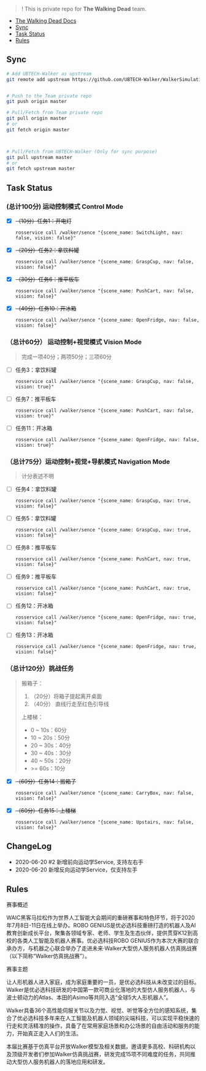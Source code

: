 > ! This is private repo for **The Walking Dead** team.

- [The Walking Dead Docs](./docs.md)
- [Sync](#sync)
- [Task Status](#task-status)
- [Rules](#rules)



## Sync
```bash
# Add UBTECH-Walker as upstream
git remote add upstream https://github.com/UBTECH-Walker/WalkerSimulationFor2020WAIC.git


# Push to the Team private repo
git push origin master

# Pull/Fetch from Team private repo
git pull origin master
# or
git fetch origin master



# Pull/Fetch from UBTECH-Walker (Only for sync purpose)
git pull upstream master
# or
git fetch upstream master

```

## Task Status

### (总计100分) 运动控制模式 Control Mode
- [x] ~~（10分）任务1：开电灯~~ 
    ```
    rosservice call /walker/sence "{scene_name: SwitchLight, nav: false, vision: false}"
    ```
- [x] ~~（20分）任务2：拿饮料罐~~ 
    ```
    rosservice call /walker/sence "{scene_name: GraspCup, nav: false, vision: false}"
    ```
- [x] ~~（30分）任务6：推平板车~~
    ```
    rosservice call /walker/sence "{scene_name: PushCart, nav: false, vision: false}"
    ```
- [x] ~~（40分）任务10：开冰箱~~
    ```
    rosservice call /walker/sence "{scene_name: OpenFridge, nav: false, vision: false}"
    ```

### （总计60分） 运动控制+视觉模式 Vision Mode
> 完成一项40分；两项50分；三项60分
- [ ] 任务3：拿饮料罐
    ```
    rosservice call /walker/sence "{scene_name: GraspCup, nav: false, vision: true}"
    ```
- [ ] 任务7：推平板车
    ```
    rosservice call /walker/sence "{scene_name: PushCart, nav: false, vision: true}"
    ```
- [ ] 任务11：开冰箱 
    ```
    rosservice call /walker/sence "{scene_name: OpenFridge, nav: false, vision: true}"
    ```


### （总计75分）运动控制+视觉+导航模式 Navigation Mode
> 计分表述不明 
- [ ] 任务4：拿饮料罐
    ```
    rosservice call /walker/sence "{scene_name: GraspCup, nav: true, vision: false}"
    ```
- [ ] 任务5：拿饮料罐
    ```
    rosservice call /walker/sence "{scene_name: GraspCup, nav: true, vision: false}"
    ```
- [ ] 任务8：推平板车
    ```
    rosservice call /walker/sence "{scene_name: PushCart, nav: true, vision: false}"
    ```
- [ ] 任务9：推平板车
    ```
    rosservice call /walker/sence "{scene_name: PushCart, nav: true, vision: false}"
    ```
- [ ] 任务12：开冰箱
    ```
    rosservice call /walker/sence "{scene_name: OpenFridge, nav: true, vision: false}"
    ```
- [ ] 任务13：开冰箱
    ```
    rosservice call /walker/sence "{scene_name: OpenFridge, nav: true, vision: false}"
    ```


### （总计120分）挑战任务
> 搬箱子：
> 1. （20分）将箱子提起离开桌面
> 2. （40分） 直线行走至红色引导线
> 
> 上楼梯：
> -  0 ~ 10s：60分
> - 10 ~ 20s：50分
> - 20 ~ 30s：40分
> - 30 ~ 40s：30分
> - 40 ~ 50s：20分
> - \>= 60s：10分
> 

- [x] ~~（60分）任务14：搬箱子~~
    ```
    rosservice call /walker/sence "{scene_name: CarryBox, nav: false, vision: false}"
    ```
- [x] ~~（60分）任务15：上楼梯~~
    ```
    rosservice call /walker/sence "{scene_name: Upstairs, nav: false, vision: false}"
    ```

## ChangeLog
- 2020-06-20 #2 新增前向运动学Service, 支持左右手
- 2020-06-20 新增反向运动学Service，仅支持左手




## Rules

赛事概述 

WAIC黑客马拉松作为世界人工智能大会期间的重磅赛事和特色环节，将于2020年7月8日-11日在线上举办。ROBO GENIUS是优必选科技重磅打造的机器人及AI教育创新成长平台，聚集各领域专家、老师、学生及生态伙伴，提供贯穿K12到高校的各类人工智能及机器人赛事。优必选科技ROBO GENIUS作为本次大赛的联合承办方，与机器之心联合举办了走进未来·Walker大型仿人服务机器人仿真挑战赛（以下简称“Walker仿真挑战赛”）。  
  
赛事主题

让人形机器人进入家庭，成为家庭重要的一员，是优必选科技从未改变过的目标。Walker是优必选科技研发的中国第一款可商业化落地的大型仿人服务机器人，与波士顿动力的Atlas、本田的Asimo等共同入选“全球5大人形机器人”。

Walker具备36个高性能伺服关节以及力觉、视觉、听觉等全方位的感知系统，集合了优必选科技多年来在人工智能及机器人领域的尖端科技，可以实现平稳快速的行走和灵活精准的操作，具备了在常用家庭场景和办公场景的自由活动和服务的能力，开始真正走入人们的生活。

本届比赛基于仿真平台开放Walker模型及相关数据，邀请更多高校、科研机构以及顶级开发者们参加Walker仿真挑战赛，研发完成15项不同难度的任务，共同推动大型仿人服务机器人的落地应用和研发。
